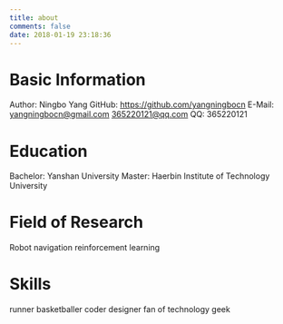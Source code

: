 ```yaml
---
title: about
comments: false
date: 2018-01-19 23:18:36
---
```

# Basic Information

Author: Ningbo Yang
GitHub: https://github.com/yangningbocn 
E-Mail: yangningbocn@gmail.com
        365220121@qq.com 
QQ: 365220121 

# Education
Bachelor: Yanshan University 
Master: Haerbin Institute of Technology University

# Field of Research
Robot
navigation
reinforcement learning

# Skills
runner
basketballer
coder
designer
fan of technology
geek

